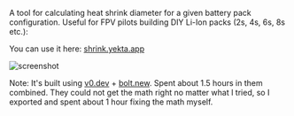 A tool for calculating heat shrink diameter for a given battery pack configuration. Useful for FPV pilots building DIY Li-Ion packs (2s, 4s, 6s, 8s etc.):

You can use it here: [shrink.yekta.app](https://shrink.yekta.app)

![screenshot](https://github.com/user-attachments/assets/00dfc2c5-fcfd-481f-8b1d-e0d58648912f)

Note: It's built using [v0.dev](https://v0.dev) + [bolt.new](https://bolt.new). Spent about 1.5 hours in them combined. They could not get the math right no matter what I tried, so I exported and spent about 1 hour fixing the math myself.
